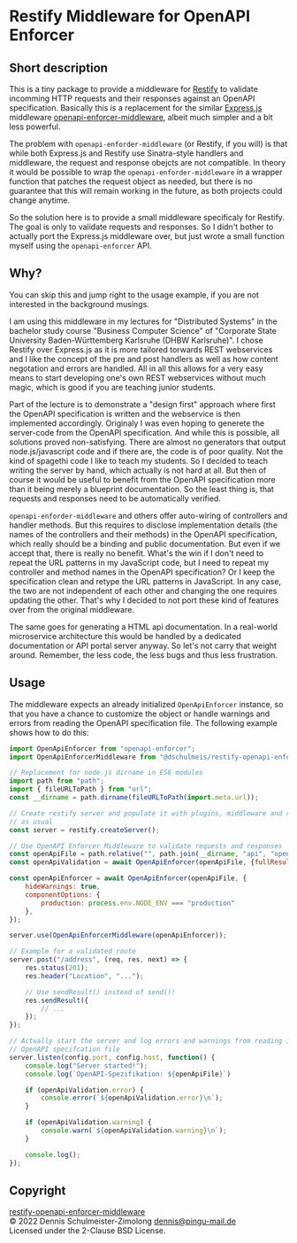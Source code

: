 # Restify Middleware for OpenAPI Enforcer

## Short description

This is a tiny package to provide a middleware for [Restify](http://restify.com/)
to validate incomming HTTP requests and their responses against an OpenAPI
specification. Basically this is a replacement for the similar
[Express.js](https://expressjs.com/) middleware
[openapi-enforcer-middleware](https://www.npmjs.com/package/openapi-enforcer-middleware),
albeit much simpler and a bit less powerful.

The problem with `openapi-enforder-middleware` (or Restify, if you will) is
that while both Express.js and Restify use Sinatra-style handlers and middleware,
the request and response obejcts are not compatible. In theory it would be possible
to wrap the `openapi-enforder-middleware` in a wrapper function that patches
the request object as needed, but there is no guarantee that this will remain
working in the future, as both projects could change anytime.

So the solution here is to provide a small middleware specificaly for Restify.
The goal is only to validate requests and responses. So I didn't bother to
actually port the Express.js middleware over, but just wrote a small function
myself using the `openapi-enforcer` API.

## Why?

You can skip this and jump right to the usage example, if you are not interested
in the background musings.

I am using this middleware in my lectures for "Distributed Systems" in the
bachelor study course "Business Computer Science" of "Corporate State University
Baden-Württemberg Karlsruhe (DHBW Karlsruhe)". I chose Restify over Express.js
as it is more tailored torwards REST webservices and I like the concept of the
pre and post handlers as well as how content negotation and errors are handled.
All in all this allows for a very easy means to start developing one's own
REST webservices without much magic, which is good if you are teaching junior
students.

Part of the lecture is to demonstrate a "design first" approach where first
the OpenAPI specification is written and the webservice is then implemented
accordingly. Originaly I was even hoping to generete the server-code from
the OpenAPI specification. And while this is possible, all solutions proved
non-satisfying. There are almost no generators that output node.js/javascript
code and if there are, the code is of poor quality. Not the kind of spagethi
code I like to teach my students. So I decided to teach writing the server
by hand, which actually is not hard at all. But then of course it would be
useful to benefit from the OpenAPI specification more than it being merely
a blueprint documentation. So the least thing is, that requests and responses
need to be automatically verified.

`openapi-enforder-middleware` and others offer auto-wiring of controllers
and handler methods. But this requires to disclose implementation details
(the names of the controllers and their methods) in the OpenAPI specification,
which really should be a binding and public documentation. But even if we
accept that, there is really no benefit. What's the win if I don't need to
repeat the URL patterns in my JavaScript code, but I need to repeat my
controller and method names in the OpenAPI specification? Or I keep the
specification clean and retype the URL patterns in JavaScript. In any case,
the two are not independent of each other and changing the one requires
updating the other. That's why I decided to not port these kind of features
over from the original middleware.

The same goes for generating a HTML api documentation. In a real-world
microservice architecture this would be handled by a dedicated documentation
or API portal server anyway. So let's not carry that weight around. Remember,
the less code, the less bugs and thus less frustration.

## Usage

The middleware expects an already initialized `OpenApiEnforcer` instance,
so that you have a chance to customize the object or handle warnings and
errors from reading the OpenAPI specification file. The following example
shows how to do this:

```javascript
import OpenApiEnforcer from "openapi-enforcer";
import OpenApiEnforcerMiddleware from "@dschulmeis/restify-openapi-enforcer-middleware";

// Replacement for node.js dirname in ES6 modules
import path from "path";
import { fileURLToPath } from "url";
const __dirname = path.dirname(fileURLToPath(import.meta.url));

// Create restify server and populate it with plugins, middleware and routes
// as usual
const server = restify.createServer();

// Use OpenAPI Enforcer Middleware to validate requests and responses
const openApiFile = path.relative("", path.join(__dirname, "api", "openapi.yaml"));
const openApiValidation = await OpenApiEnforcer(openApiFile, {fullResult: true});

const openApiEnforcer = await OpenApiEnforcer(openApiFile, {
    hideWarnings: true,
    componentOptions: {
        production: process.env.NODE_ENV === "production"
    },
});

server.use(OpenApiEnforcerMiddleware(openApiEnforcer));

// Example for a validated route
server.post("/address", (req, res, next) => {
    res.status(201);
    res.header("Location", "...");

    // Use sendResult() instead of send()!
    res.sendResult({
        // ...
    });
});

// Actually start the server and log errors and warnings from reading in the
// OpenAPI specifcation file
server.listen(config.port, config.host, function() {
    console.log("Server started!");
    console.log(`OpenAPI-Spezifikation: ${openApiFile}`)

    if (openApiValidation.error) {
        console.error(`${openApiValidation.error}\n`);
    }

    if (openApiValidation.warning) {
        console.warn(`${openApiValidation.warning}\n`);
    }

    console.log();
});
```

## Copyright

[restify-openapi-enforcer-middleware](https://www.github.com/DennisSchulmeister/restify-openapi-enforcer-middleware) <br/>
© 2022 Dennis Schulmeister-Zimolong <dennis@pingu-mail.de> <br/>
Licensed under the 2-Clause BSD License.
